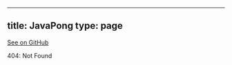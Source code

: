
---
title: JavaPong
type: page
---

[See on GitHub](https://github.com/jakeroggenbuck/JavaPong/)

404: Not Found